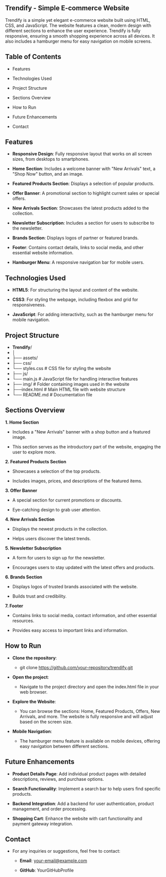 ## Trendify - Simple E-commerce Website

Trendify is a simple yet elegant e-commerce website built using HTML, CSS, and JavaScript. The website features a clean, modern design with different sections to enhance the user experience. Trendify is fully responsive, ensuring a smooth shopping experience across all devices. It also includes a hamburger menu for easy navigation on mobile screens.

## Table of Contents

- Features

- Technologies Used

- Project Structure

- Sections Overview

- How to Run

- Future Enhancements

- Contact

## Features

- **Responsive Design**: Fully responsive layout that works on all screen sizes, from desktops to smartphones.

- **Home Section**: Includes a welcome banner with "New Arrivals" text, a "Shop Now" button, and an image.

- **Featured Products Section**: Displays a selection of popular products.

- **Offer Banner**: A promotional section to highlight current sales or special offers.

- **New Arrivals Section**: Showcases the latest products added to the collection.

- **Newsletter Subscription**: Includes a section for users to subscribe to the newsletter.

- **Brands Section**: Displays logos of partner or featured brands.

- **Footer**: Contains contact details, links to social media, and other essential website information.

- **Hamburger Menu**: A responsive navigation bar for mobile users.

## Technologies Used

- **HTML5**: For structuring the layout and content of the website.

- **CSS3**: For styling the webpage, including flexbox and grid for responsiveness.

- **JavaScript**: For adding interactivity, such as the hamburger menu for mobile navigation.

## Project Structure

- **Trendify**/
- │
- ├── assets/
- ├── css/
- └── styles.css        # CSS file for styling the website
- ├── js/
- └── main.js           # JavaScript file for handling interactive features
- ├── img/              # Folder containing images used in the website
- ├──index.html         # Main HTML file with website structure
- └── README.md         # Documentation file

## Sections Overview

**1. Home Section**

- Includes a "New Arrivals" banner with a shop button and a featured image.

- This section serves as the introductory part of the website, engaging the user to explore more.

**2. Featured Products Section**

- Showcases a selection of the top products.

- Includes images, prices, and descriptions of the featured items.

**3. Offer Banner**

- A special section for current promotions or discounts.

- Eye-catching design to grab user attention.

**4. New Arrivals Section**

- Displays the newest products in the collection.

- Helps users discover the latest trends.

**5. Newsletter Subscription**

- A form for users to sign up for the newsletter.

- Encourages users to stay updated with the latest offers and products.

**6. Brands Section**

- Displays logos of trusted brands associated with the website.

- Builds trust and credibility.

**7. Footer**

- Contains links to social media, contact information, and other essential resources.

- Provides easy access to important links and information.

## How to Run

- **Clone the repository**:

     - git clone https://github.com/your-repository/trendify.git

- **Open the project**:

     - Navigate to the project directory and open the index.html file in your web browser.

- **Explore the Website**:

     - You can browse the sections: Home, Featured Products, Offers, New Arrivals, and more. The website is fully responsive and will adjust based on the screen size.

- **Mobile Navigation**:

     - The hamburger menu feature is available on mobile devices, offering easy navigation between different sections.

## Future Enhancements

- **Product Details Page**: Add individual product pages with detailed descriptions, reviews, and purchase options.

- **Search Functionality**: Implement a search bar to help users find specific products.

- **Backend Integration**: Add a backend for user authentication, product management, and order processing.

- **Shopping Cart**: Enhance the website with cart functionality and payment gateway integration.

## Contact

- For any inquiries or suggestions, feel free to contact:

    - **Email**: your-email@example.com
      
    - **GitHub**: YourGitHubProfile

